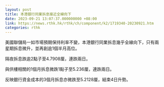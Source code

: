 ```yaml
---
layout: post
title: 本港銀行同業拆息接近全線向下
date: 2023-09-21 13:07:37.000000000 +08:00
link: https://news.rthk.hk/rthk/ch/component/k2/1719340-20230921.htm
categories: rthk
---
```


美國聯儲局一如市場預期保持利率不變，本港銀行同業拆息幾乎全線向下，只有兩星期拆息微升，並再創逾1個半月高位。

隔夜拆息跌逾2點子至4.7908厘，連跌兩日。

與供樓相關的1個月拆息微跌1點子至5.236厘，連跌兩日。

反映銀行資金成本的3個月拆息亦微跌至5.2128厘，結束4日升勢。

